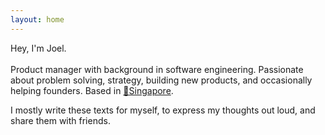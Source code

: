 ```yaml
---
layout: home
---
```

<span>Hey, I'm Joel.</span><br><br>
Product manager with background in software engineering. Passionate about problem solving, strategy, building new products, and occasionally helping founders. Based in [📍Singapore](https://en.wikipedia.org/wiki/Singapore).

I mostly write these texts for myself, to express my thoughts out loud, and share them with friends.